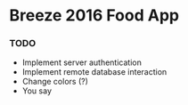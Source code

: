 # Breeze 2016 Food App

### TODO

- Implement server authentication
- Implement remote database interaction
- Change colors (?)
- You say
